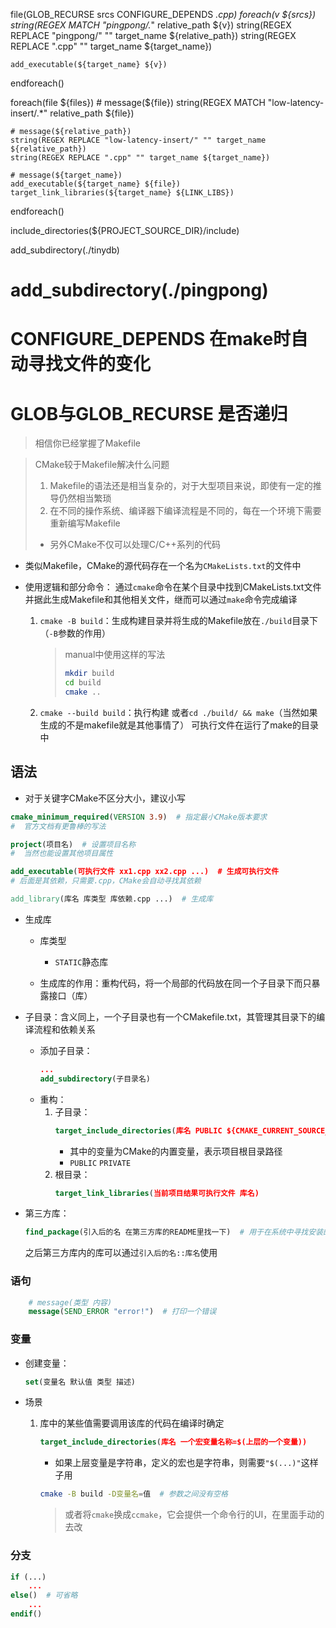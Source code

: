 file(GLOB_RECURSE srcs CONFIGURE_DEPENDS *.cpp)
foreach(v ${srcs})
    string(REGEX MATCH "pingpong/.*" relative_path ${v})
    string(REGEX REPLACE "pingpong/" "" target_name ${relative_path})
    string(REGEX REPLACE ".cpp" "" target_name ${target_name})

    add_executable(${target_name} ${v})
endforeach()


foreach(file ${files})
    # message(${file})
    string(REGEX MATCH "low-latency-insert/.*" relative_path ${file})

    # message(${relative_path})
    string(REGEX REPLACE "low-latency-insert/" "" target_name ${relative_path})
    string(REGEX REPLACE ".cpp" "" target_name ${target_name})

    # message(${target_name})
    add_executable(${target_name} ${file})
    target_link_libraries(${target_name} ${LINK_LIBS})
endforeach()

include_directories(${PROJECT_SOURCE_DIR}/include)

add_subdirectory(./tinydb)

# add_subdirectory(./pingpong)

# CONFIGURE_DEPENDS  在make时自动寻找文件的变化
# GLOB与GLOB_RECURSE 是否递归




> 相信你已经掌握了Makefile

> CMake较于Makefile解决什么问题
>
> 1.  Makefile的语法还是相当复杂的，对于大型项目来说，即使有一定的推导仍然相当繁琐
> 2.  在不同的操作系统、编译器下编译流程是不同的，每在一个环境下需要重新编写Makefile
>
> *   另外CMake不仅可以处理C/C++系列的代码

*   类似Makefile，CMake的源代码存在一个名为`CMakeLists.txt`的文件中

*   使用逻辑和部分命令：
    通过`cmake`命令在某个目录中找到CMakeLists.txt文件并据此生成Makefile和其他相关文件，继而可以通过`make`命令完成编译
    1.  `cmake -B build`：生成构建目录并将生成的Makefile放在`./build`目录下（`-B`参数的作用）
        > manual中使用这样的写法
        >
        > ```bash
        > mkdir build
        > cd build
        > cmake ..
        > ```
    2.  `cmake --build build`：执行构建
        或者`cd ./build/ && make`（当然如果生成的不是makefile就是其他事情了）
        可执行文件在运行了make的目录中

## 语法

*   对于关键字CMake不区分大小，建议小写

```CMake
cmake_minimum_required(VERSION 3.9)  # 指定最小CMake版本要求
#  官方文档有更鲁棒的写法

project(项目名)  # 设置项目名称
#  当然也能设置其他项目属性

add_executable(可执行文件 xx1.cpp xx2.cpp ...)  # 生成可执行文件
# 后面是其依赖，只需要.cpp，CMake会自动寻找其依赖

add_library(库名 库类型 库依赖.cpp ...)  # 生成库
```

*   生成库
    *   库类型
        *   `STATIC`静态库

    *   生成库的作用：重构代码，将一个局部的代码放在同一个子目录下而只暴露接口（库）

*   子目录：含义同上，一个子目录也有一个CMakefile.txt，其管理其目录下的编译流程和依赖关系
    *   添加子目录：
        ```CMake
        ...
        add_subdirectory(子目录名)
        ```
    *   重构：
        1.  子目录：
            ```CMake
            target_include_directories(库名 PUBLIC ${CMAKE_CURRENT_SOURCE_DIR}/...)
            ```
            *   其中的变量为CMake的内置变量，表示项目根目录路径
            *   `PUBLIC`
                `PRIVATE`
        2.  根目录：
            ```CMake
            target_link_libraries(当前项目结果可执行文件 库名)
            ```

*   第三方库：
    ```CMake
    find_package(引入后的名 在第三方库的README里找一下)  # 用于在系统中寻找安装的第三方库的头文件和库文件的位置
    ```
    之后第三方库内的库可以通过`引入后的名::库名`使用

### 语句

```CMake
    # message(类型 内容)
    message(SEND_ERROR "error!")  # 打印一个错误
```

### 变量

*   创建变量：
    ```CMake
    set(变量名 默认值 类型 描述)
    ```

*   场景
    1.  库中的某些值需要调用该库的代码在编译时确定
        ```CMake
        target_include_directories(库名 一个宏变量名称=$(上层的一个变量))
        ```
        *   如果上层变量是字符串，定义的宏也是字符串，则需要`"$(...)"`这样子用
        ```bash
        cmake -B build -D变量名=值  # 参数之间没有空格
        ```
        > 或者将`cmake`换成`ccmake`，它会提供一个命令行的UI，在里面手动的去改

### 分支

```CMake
if (...)
    ...
else()  # 可省略
    ...
endif()
```



